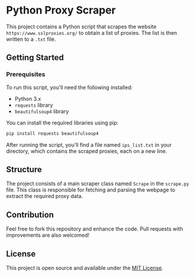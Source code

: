 # Python Proxy Scraper

This project contains a Python script that scrapes the website `https://www.sslproxies.org/` to obtain a list of proxies. The list is then written to a `.txt` file.

## Getting Started

### Prerequisites

To run this script, you'll need the following installed:

- Python 3.x
- `requests` library
- `beautifulsoup4` library

You can install the required libraries using pip:
```bash
pip install requests beautifulsoup4
```
After running the script, you'll find a file named `ips_list.txt` in your directory, which contains the scraped proxies, each on a new line.

## Structure

The project consists of a main scraper class named `Scrape` in the `scrape.py` file. This class is responsible for fetching and parsing the webpage to extract the required proxy data. 

## Contribution

Feel free to fork this repository and enhance the code. Pull requests with improvements are also welcomed!

## License

This project is open source and available under the [MIT License](LICENSE).
